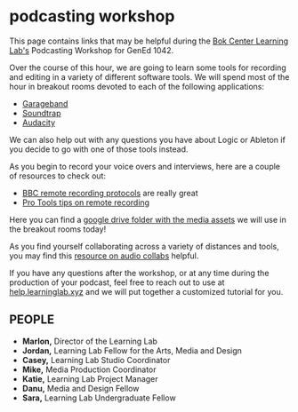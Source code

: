 # podcasting workshop

This page contains links that may be helpful during the [Bok Center Learning Lab's](https://bokcenter.harvard.edu/learning-lab) Podcasting Workshop for GenEd 1042.

Over the course of this hour, we are going to learn some tools for recording and editing in a variety of different software tools. We will spend most of the hour in breakout rooms devoted to each of the following applications:

* [Garageband](http://resources.learninglab.xyz/simple/projects/gened1042/garageband)
* [Soundtrap](http://resources.learninglab.xyz/simple/projects/gened1042/soundtrap)
* [Audacity](http://resources.learninglab.xyz/simple/projects/gened1042/audacity)

We can also help out with any questions you have about Logic or Ableton if you decide to go with one of those tools instead. 

As you begin to record your voice overs and interviews, here are a couple of resources to check out:
* [BBC remote recording protocols](https://www.bbc.com/news/business-26256502) are really great
* [Pro Tools tips on remote recording](https://www.pro-tools-expert.com/production-expert-1/2020/3/31/case-study-how-to-remote-record-during-the-covid-19-lockdown)

Here you can find a [google drive folder with the media assets](https://drive.google.com/drive/folders/1TmVnzv3Z3sWznzVNUcZKQDCaeJDFA7ln) we will use in the breakout rooms today!

As you find yourself collaborating across a variety of distances and tools, you may find this [resource on audio collabs](http://resources.learninglab.xyz/simple/projects/gened1042/audio-collaboration) helpful.

If you have any questions after the workshop, or at any time during the production of your podcast, feel free to reach out to use at [help.learninglab.xyz](http://help.learninglab.xyz) and we will put together a customized tutorial for you.

## PEOPLE

- **Marlon,** Director of the Learning Lab
- **Jordan,** Learning Lab Fellow for the Arts, Media and Design
- **Casey,** Learning Lab Studio Coordinator
- **Mike,** Media Production Coordinator
- **Katie,** Learning Lab Project Manager
- **Danu,** Media and Design Fellow
- **Sara,** Learning Lab Undergraduate Fellow
